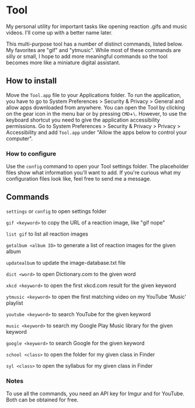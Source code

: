 # Tool
My personal utility for important tasks like opening reaction .gifs and music videos. 
I'll come up with a better name later. 


This multi-purpose tool has a number of distinct commands, listed below. My favorites are "gif" and "ytmusic".
While most of these commands are silly or small, I hope to add more meaningful commands 
so the tool becomes more like a miniature digital assistant.


## How to install

Move the `Tool.app` file to your Applications folder. 
To run the application, you have to go to System Preferences > Security & Privacy > General and allow apps downloaded from anywhere.
You can open the Tool by clicking on the gear icon in the menu bar or by pressing `CMD`+`\`. 
However, to use the keyboard shortcut you need to give the application accessibility permissions. 
Go to System Preferences > Security & Privacy > Privacy > Accessibility and add `Tool.app` 
under "Allow the apps below to control your computer".

### How to configure

Use the `config` command to open your Tool settings folder. The placeholder files show what information you'll want to add.
If you're curious what my configuration files look like, feel free to send me a message.

## Commands

`settings` or `config` to open settings folder

`gif <keyword>` to copy the URL of a reaction image, like "gif nope"

`list gif` to list all reaction images

`getalbum <album ID>` to generate a list of reaction images for the given album

`updatealbum` to update the image-database.txt file

`dict <word>` to open Dictionary.com to the given word

`xkcd <keyword>` to open the first xkcd.com result for the given keyword

`ytmusic <keyword>` to open the first matching video on my YouTube 'Music' playlist

`youtube <keyword>` to search YouTube for the given keyword

`music <keyword>` to search my Google Play Music library for the given keyword

`google <keyword>` to search Google for the given keyword

`school <class>` to open the folder for my given class in Finder

`syl <class>` to open the syllabus for my given class in Finder


### Notes

To use all the commands, you need an API key for Imgur and for YouTube. Both can be obtained for free.
